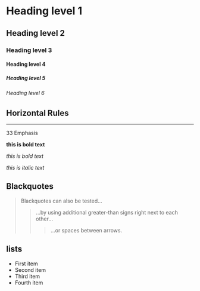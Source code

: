 # Heading level 1
## Heading level 2
### Heading level 3
#### Heading level 4
##### Heading level 5
###### Heading level 6


## Horizontal Rules 

---


33 Emphasis

**this is bold text**

_this is bold text_

*this is italic text*






## Blackquotes


> Blackquotes can also be tested...
>> ...by using additional greater-than signs right next to each other...
> > > ...or spaces between arrows.


## lists

- First item
- Second item
- Third item
- Fourth item
